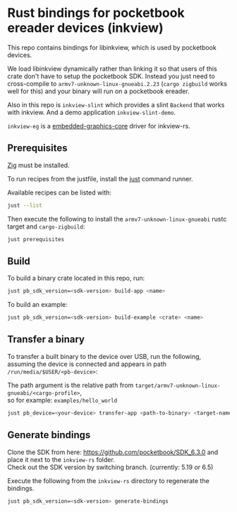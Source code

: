 # Rust bindings for pocketbook ereader devices (inkview)

This repo contains bindings for libinkview, which is used by pocketbook devices.

We load libinkview dynamically rather than linking it so that users of this
crate don't have to setup the pocketbook SDK. Instead you just need to
cross-compile to `armv7-unknown-linux-gnueabi.2.23` (`cargo zigbuild` works well
for this) and your binary will run on a pocketbook ereader.

Also in this repo is `inkview-slint` which provides a slint `Backend` that works
with inkview. And a demo application `inkview-slint-demo`.

`inkview-eg` is a [embedded-graphics-core](https://crates.io/crates/embedded-graphics-core) driver for inkview-rs.

## Prerequisites

[Zig](https://ziglang.org/learn/getting-started/#installing-zig) must be installed.

To run recipes from the justfile, install the [just](https://github.com/casey/just) command runner.

Available recipes can be listed with:

```bash
just --list
```

Then execute the following to install the `armv7-unknown-linux-gnueabi` rustc target and `cargo-zigbuild`:

```bash
just prerequisites
```

## Build

To build a binary crate located in this repo, run:

```bash
just pb_sdk_version=<sdk-version> build-app <name>
```

To build an example:

```bash
just pb_sdk_version=<sdk-version> build-example <crate> <name>
```

## Transfer a binary

To transfer a built binary to the device over USB, run the following,  
assuming the device is connected and appears in path `/run/media/$USER/<pb-device>`:

The path argument is the relative path from `target/armv7-unknown-linux-gnueabi/<cargo-profile>`,  
so for example: `examples/hello_world`

```bash
just pb_device=<your-device> transfer-app <path-to-binary> <target-name>
```

## Generate bindings

Clone the SDK from here: https://github.com/pocketbook/SDK_6.3.0 and place it next to the `inkview-rs` folder.  
Check out the SDK version by switching branch. (currently: 5.19 or 6.5)

Execute the following from the `inkview-rs` directory to regenerate the bindings.
```bash
just pb_sdk_version=<sdk-version> generate-bindings
```
